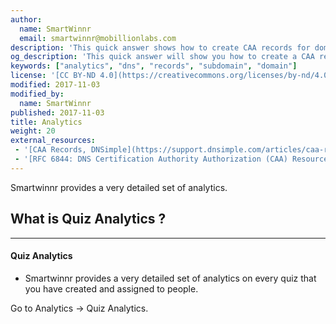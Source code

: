 ```yaml
---
author:
  name: SmartWinnr
  email: smartwinnr@mobillionlabs.com
description: 'This quick answer shows how to create CAA records for domains and subdomains.'
og_description: 'This quick answer will show you how to create a CAA record for domains and subdomains'
keywords: ["analytics", "dns", "records", "subdomain", "domain"]
license: '[CC BY-ND 4.0](https://creativecommons.org/licenses/by-nd/4.0)'
modified: 2017-11-03
modified_by:
  name: SmartWinnr
published: 2017-11-03
title: Analytics
weight: 20
external_resources:
 - '[CAA Records, DNSimple](https://support.dnsimple.com/articles/caa-record/)'
 - '[RFC 6844: DNS Certification Authority Authorization (CAA) Resource Record](https://tools.ietf.org/html/rfc6844)'
---
```

Smartwinnr provides a very detailed set of analytics.


## What is Quiz Analytics ?
----
#### Quiz Analytics
*  Smartwinnr provides a very detailed set of analytics on every quiz that you have created and assigned to people.

Go to Analytics -> Quiz Analytics.
